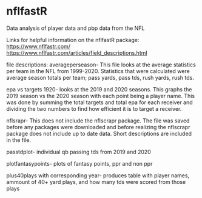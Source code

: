 # nflfastR
Data analysis of player data and pbp data from the NFL

Links for helpful information on the nflfastR package:
https://www.nflfastr.com/  
https://www.nflfastr.com/articles/field_descriptions.html

file descriptions:
averageperseason- This file looks at the average statistics per team in the NFL from 1999-2020. 
Statistics that were calculated were average season totals per team; pass yards, pass tds, rush yards, rush tds.

epa vs targets 1920- looks at the 2019 and 2020 seasons.
This graphs the 2019 season vs the 2020 season with each point being a player name.
This was done by summing the total targets and total epa for each receiver and dividing
the two numbers to find how efficient it is to target a receiver.

nflsrapr- This does not include the nflscrapr package. The file was saved before any packages were downloaded
and before realizing the nflscrapr package does not include up to date data. Short descriptions are included in 
the file. 

passtdplot- individual qb passing tds from 2019 and 2020

plotfantasypoints- 
plots of fantasy points, ppr and non ppr

plus40plays with corresponding year- 
produces table with player  names, ammount of 40+ yard plays, and how many tds were scored from 
those plays

